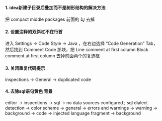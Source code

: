 #### 1. idea新建子目录后叠加而不是树形结构的解决方法

把 compact middle packages 前面的 勾 去掉

#### 2. 设置注释的双斜杠不在行首

进入 Settings -> Code Style -> Java ，在右边选择 “Code Generation” Tab，然后找到 Comment Code 那块，把
	Line comment at first column
	Block comment at first column
	去掉前面两个的复选框

#### 3. 关闭重复代码提示

inspections -> General -> duplicated code

#### 4. 去除sql语句黄色 背景

editor -> inspections -> sql -> no data sources configured ; sql dialect detection
		   -> color scheme -> general -> errors and warnings -> warning -> background
									  -> code -> injected language fragment -> background 

